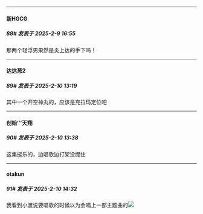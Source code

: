 ﻿
*****

####  新HGCG  
##### 88#       发表于 2025-2-9 16:55

那两个轻浮男果然是炎上达的手下吗！


*****

####  达达葱2  
##### 89#       发表于 2025-2-10 13:19

其中一个开空神丸的，应该是克拉玛定位吧


*****

####  创始’’’天翔  
##### 90#       发表于 2025-2-10 13:38

这集挺乐的，边唱歌边打架没绷住


*****

####  otakun  
##### 91#       发表于 2025-2-10 14:32

我看到小渡说要唱歌的时候以为会唱上一部主题曲的<img src="https://static.saraba1st.com/image/smiley/face2017/118.png" referrerpolicy="no-referrer">

